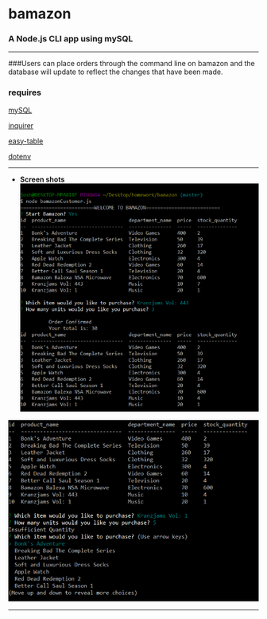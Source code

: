# bamazon

### A Node.js CLI app using mySQL
----
###Users can place orders through the command line  on bamazon and the database will update to reflect the changes that have been made.

### requires
[mySQL](https://www.npmjs.com/package/mysql)

[inquirer](https://www.npmjs.com/package/inquirer)

[easy-table](https://www.npmjs.com/package/easy-table)

[dotenv](https://www.npmjs.com/package/dotenv)

----

* **Screen shots**
![uh oh](https://github.com/jhadev/bamazon/raw/master/images/sample.PNG)

![uh oh](https://github.com/jhadev/bamazon/raw/master/images/sampleinsuff.PNG)

---

